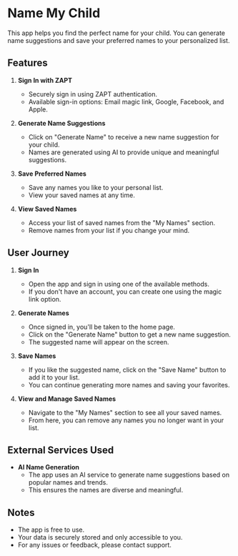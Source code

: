 # Name My Child

This app helps you find the perfect name for your child. You can generate name suggestions and save your preferred names to your personalized list.

## Features

1. **Sign In with ZAPT**
   - Securely sign in using ZAPT authentication.
   - Available sign-in options: Email magic link, Google, Facebook, and Apple.

2. **Generate Name Suggestions**
   - Click on "Generate Name" to receive a new name suggestion for your child.
   - Names are generated using AI to provide unique and meaningful suggestions.

3. **Save Preferred Names**
   - Save any names you like to your personal list.
   - View your saved names at any time.

4. **View Saved Names**
   - Access your list of saved names from the "My Names" section.
   - Remove names from your list if you change your mind.

## User Journey

1. **Sign In**
   - Open the app and sign in using one of the available methods.
   - If you don't have an account, you can create one using the magic link option.

2. **Generate Names**
   - Once signed in, you'll be taken to the home page.
   - Click on the "Generate Name" button to get a new name suggestion.
   - The suggested name will appear on the screen.

3. **Save Names**
   - If you like the suggested name, click on the "Save Name" button to add it to your list.
   - You can continue generating more names and saving your favorites.

4. **View and Manage Saved Names**
   - Navigate to the "My Names" section to see all your saved names.
   - From here, you can remove any names you no longer want in your list.

## External Services Used

- **AI Name Generation**
  - The app uses an AI service to generate name suggestions based on popular names and trends.
  - This ensures the names are diverse and meaningful.

## Notes

- The app is free to use.
- Your data is securely stored and only accessible to you.
- For any issues or feedback, please contact support.

